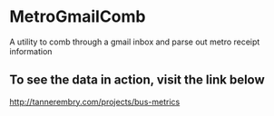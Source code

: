 # MetroGmailComb
A utility to comb through a gmail inbox and parse out metro receipt information

## To see the data in action, visit the link below
http://tannerembry.com/projects/bus-metrics